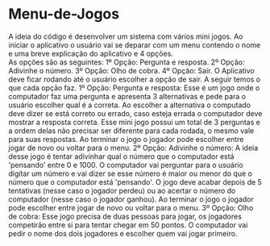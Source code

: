 # Menu-de-Jogos
 A ideia do código é desenvolver um sistema com vários mini jogos. 
 Ao iniciar o aplicativo o usuário vai se deparar com um menu contendo o nome e uma breve explicação do aplicativo e 4 opções.  
 As opções são as seguintes: 
 1º Opção: Pergunta e resposta. 
 2º Opção: Adivinhe o número. 
 3º Opção: Olho de cobra. 
 4º Opção: Sair. 
 O Aplicativo deve ficar rodando até o usuário escolher a opção de sair.  A seguir temos o que cada opção faz. 1º Opção: Pergunta e resposta: Esse é um jogo onde o computador faz uma pergunta e apresenta 3 alternativas e pede para o usuário escolher qual é a correta. Ao escolher a alternativa o computado deve dizer se está correto ou errado, caso esteja errada o computador deve mostrar a resposta correta. Esse mini jogo possui um total de 3 perguntas e a ordem delas não precisar ser diferente para cada rodada, o mesmo vale para suas respostas. Ao terminar o jogo o jogador pode escolher entre jogar de novo ou voltar para o menu.  2º Opção: Adivinhe o número: A ideia desse jogo é tentar adivinhar qual o número que o computador está 'pensando' entre 0 e 1000. O computador vai perguntar para o usuário digitar um número e vai dizer se esse número é maior ou menor do que o número que o computador está 'pensando'. O jogo deve acabar depois de 5 tentativas (nesse caso o jogador perdeu) ou ao acertar o número do computador (nesse caso o jogador ganhou). Ao terminar o jogo o jogador pode escolher entre jogar de novo ou voltar para o menu.  3º Opção: Olho de cobra: Esse jogo precisa de duas pessoas para jogar, os jogadores competirão entre si para tentar chegar em 50 pontos. O computador vai pedir o nome dos dois jogadores e escolher quem vai jogar primeiro.
